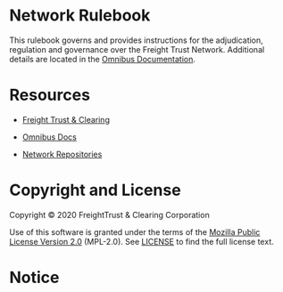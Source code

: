 <!-- Attribution-NonCommercial-NoDerivs 2.5
   - https://spdx.org/licenses/CC-BY-NC-ND-2.5.html 
   - (C) 2020 FreightTrust and Clearing Corporation -->

# Network Rulebook

This rulebook governs and provides instructions for the adjudication,
regulation and governance over the Freight Trust Network. Additional
details are located in the [Omnibus
Documentation](https://github.com/freight-chain/rulebook/docs-site/blob/master/README.adoc).

# Resources

  - [Freight Trust & Clearing](https://freighttrust.com)

  - [Omnibus Docs](https://docs.freighttrust.com)

  - [Network Repositories](https://github.com/freight-chain)

# Copyright and License

Copyright © 2020 FreightTrust & Clearing Corporation

Use of this software is granted under the terms of the [Mozilla Public
License Version 2.0](https://www.mozilla.org/en-US/MPL/2.0/) (MPL-2.0).
See [LICENSE](LICENSE) to find the full license text.

# Notice
